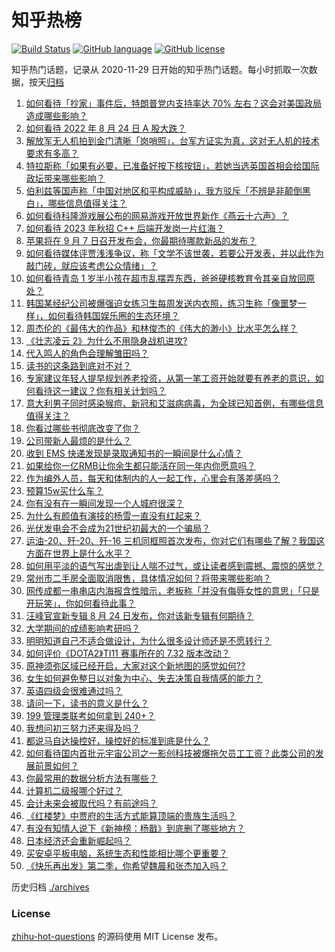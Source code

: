 # 知乎热榜
[![Build Status](https://github.com/ToWeLong/zhihu-hot-questions/workflows/CI/badge.svg)](https://github.com/ToWeLong/zhihu-hot-questions/actions)
[![GitHub language](https://img.shields.io/badge/language-golang-orange.svg)](https://golang.org/)
[![GitHub license](https://img.shields.io/github/license/ToWeLong/zhihu-hot-questions)](https://github.com/ToWeLong/zhihu-hot-questions/blob/main/LICENSE)

知乎热门话题，记录从 2020-11-29 日开始的知乎热门话题。每小时抓取一次数据，按天[归档](./archives)

<!-- BEGIN -->

1. [如何看待「抄家」事件后，特朗普党内支持率达 70% 左右？这会对美国政局造成哪些影响？](https://www.zhihu.com/question/549676285)
1. [如何看待 2022 年 8 月 24 日 A 股大跌？](https://www.zhihu.com/question/549745596)
1. [解放军无人机拍到金门清晰「岗哨照」，台军方证实为真，这对无人机的技术要求有多高？](https://www.zhihu.com/question/549766188)
1. [特拉斯称「如果有必要，已准备好按下核按钮」，若她当选英国首相会给国际政坛带来哪些影响？](https://www.zhihu.com/question/549790084)
1. [伯利兹等国声称「中国对地区和平构成威胁」，我方驳斥「不辨是非颠倒黑白」，哪些信息值得关注？](https://www.zhihu.com/question/549762382)
1. [如何看待科隆游戏展公布的网易游戏开放世界新作《燕云十六声》？](https://www.zhihu.com/question/549723251)
1. [如何看待 2023 年秋招 C++ 后端开发岗一片红海？](https://www.zhihu.com/question/548342420)
1. [苹果将在 9 月 7 日召开发布会，你最期待哪款新品的发布？](https://www.zhihu.com/question/548946180)
1. [如何看待媒体评贾浅浅争议，称「文学不该世袭，若要公开发表，并以此作为敲门砖，就应该考虑公众情绪」？](https://www.zhihu.com/question/549832658)
1. [如何看待青岛 1 岁半小孩在超市乱摆弄东西，爸爸硬核教育令其亲自放回原处？](https://www.zhihu.com/question/549508981)
1. [韩国某经纪公司被爆强迫女练习生每周发送内衣照，练习生称「像噩梦一样」，如何看待韩国娱乐圈的生态环境？](https://www.zhihu.com/question/549659894)
1. [周杰伦的《最伟大的作品》和林俊杰的《伟大的渺小》比水平怎么样？](https://www.zhihu.com/question/543587064)
1. [《壮志凌云 2》为什么不用隐身战机进攻?](https://www.zhihu.com/question/548892483)
1. [代入鸣人的角色会理解雏田吗？](https://www.zhihu.com/question/549628536)
1. [读书的这条路到底对不对？](https://www.zhihu.com/question/549410468)
1. [专家建议年轻人提早规划养老投资，从第一笔工资开始就要有养老的意识，如何看待这一建议？你有相关计划吗？](https://www.zhihu.com/question/549747741)
1. [意大利男子同时感染猴痘、新冠和艾滋病病毒，为全球已知首例，有哪些信息值得关注？](https://www.zhihu.com/question/549758346)
1. [你看过哪些书彻底改变了你？](https://www.zhihu.com/question/549617219)
1. [公司带新人最烦的是什么？](https://www.zhihu.com/question/495787296)
1. [收到 EMS 快递发现是录取通知书的一瞬间是什么心情？](https://www.zhihu.com/question/473229158)
1. [如果给你一亿RMB让你余生都只能活在同一年内你愿意吗？](https://www.zhihu.com/question/544433446)
1. [作为编外人员，每天和体制内的人一起工作，心里会有落差感吗？](https://www.zhihu.com/question/547578768)
1. [预算15w买什么车？](https://www.zhihu.com/question/549667786)
1. [你有没有在一瞬间发现一个人城府很深？](https://www.zhihu.com/question/479764299)
1. [为什么有颜值有演技的杨雪一直没有红起来？](https://www.zhihu.com/question/268528112)
1. [光伏发电会不会成为21世纪初最大的一个骗局？](https://www.zhihu.com/question/51706484)
1. [运油-20、歼-20、歼-16 三机同框照首次发布，你对它们有哪些了解？我国这方面在世界上是什么水平？](https://www.zhihu.com/question/549746644)
1. [如何用平淡的语气写出虐到让人喘不过气，或让读者感到震撼、震惊的感觉？](https://www.zhihu.com/question/265791395)
1. [常州市二手房全面取消限售，具体情况如何？将带来哪些影响？](https://www.zhihu.com/question/549757324)
1. [网传成都一串串店内海报含性暗示，老板称「并没有侮辱女性的意思」「只是开玩笑」，你如何看待此事？](https://www.zhihu.com/question/549603023)
1. [汪峰官宣新专辑 8 月 24 日发布，你对该新专辑有何期待？](https://www.zhihu.com/question/548637115)
1. [大学期间的成绩影响考研吗？](https://www.zhihu.com/question/504209341)
1. [明明知道自己不适合做设计，为什么很多设计师还是不愿转行？](https://www.zhihu.com/question/547213810)
1. [如何评价《DOTA2》TI11 赛事所在的 7.32 版本改动？](https://www.zhihu.com/question/549728848)
1. [原神须弥区域已经开启，大家对这个新地图的感觉如何??](https://www.zhihu.com/question/549754300)
1. [女生如何避免整日以对象为中心、失去决策自我情感的能力？](https://www.zhihu.com/question/547936310)
1. [英语四级会很难通过吗？](https://www.zhihu.com/question/489895103)
1. [请问一下，读书的意义是什么？](https://www.zhihu.com/question/548877598)
1. [199 管理类联考如何拿到 240+？](https://www.zhihu.com/question/61541247)
1. [我想问初三努力还来得及吗？](https://www.zhihu.com/question/549770255)
1. [都说马自达操控好，操控好的标准到底是什么？](https://www.zhihu.com/question/548926794)
1. [如何看待国内首批元宇宙公司之一影创科技被爆拖欠员工工资？此类公司的发展前景如何？](https://www.zhihu.com/question/549667875)
1. [你最常用的数据分析方法有哪些？](https://www.zhihu.com/question/497981499)
1. [计算机二级报哪个好过？](https://www.zhihu.com/question/511154380)
1. [会计未来会被取代吗？有前途吗？](https://www.zhihu.com/question/548631422)
1. [《红楼梦》中贾府的生活方式能算顶端的贵族生活吗？](https://www.zhihu.com/question/489205442)
1. [有没有知情人说下《新神榜：杨戬》到底删了哪些地方？](https://www.zhihu.com/question/549282296)
1. [日本经济还会重新崛起吗？](https://www.zhihu.com/question/547543604)
1. [买安卓平板电脑，系统生态和性能相比哪个更重要？](https://www.zhihu.com/question/549686080)
1. [《快乐再出发》第二季，你希望魏晨和张杰加入吗？](https://www.zhihu.com/question/549645761)

<!-- END -->

历史归档 [./archives](./archives)


### License
[zhihu-hot-questions](https://github.com/towelong/zhihu-hot-questions) 的源码使用 MIT License 发布。